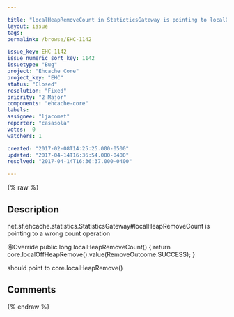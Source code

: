 ```yaml
---

title: "localHeapRemoveCount in StaticticsGateway is pointing to localOffHeapRemove count operation"
layout: issue
tags: 
permalink: /browse/EHC-1142

issue_key: EHC-1142
issue_numeric_sort_key: 1142
issuetype: "Bug"
project: "Ehcache Core"
project_key: "EHC"
status: "Closed"
resolution: "Fixed"
priority: "2 Major"
components: "ehcache-core"
labels: 
assignee: "ljacomet"
reporter: "casasola"
votes:  0
watchers: 1

created: "2017-02-08T14:25:25.000-0500"
updated: "2017-04-14T16:36:54.000-0400"
resolved: "2017-04-14T16:36:37.000-0400"

---
```




{% raw %}



## Description

<div markdown="1" class="description">

net.sf.ehcache.statistics.StatisticsGateway#localHeapRemoveCount is pointing to a wrong count operation

@Override
    public long localHeapRemoveCount() {
        return core.localOffHeapRemove().value(RemoveOutcome.SUCCESS);
    }

should point to core.localHeapRemove()


</div>

## Comments



{% endraw %}
